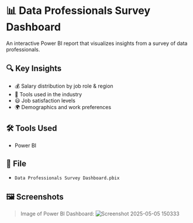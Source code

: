 # 📊 Data Professionals Survey Dashboard

An interactive Power BI report that visualizes insights from a survey of data professionals.

## 🔍 Key Insights
- 💰 Salary distribution by job role & region
- 🧰 Tools used in the industry
- 😃 Job satisfaction levels
- 🌍 Demographics and work preferences

## 🛠️ Tools Used
- Power BI


## 📁 File
- `Data Professionals Survey Dashboard.pbix`


## 🖼️ Screenshots
> Image of Power BI Dashboard:
> ![Screenshot 2025-05-05 150333](https://github.com/user-attachments/assets/b4dcc73e-a436-483b-8d4b-c289b3cb4d53)
